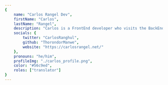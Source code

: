 ```yaml
---
{
	name: "Carlos Rangel Dev",
	firstName: "Carlos",
	lastName: "Rangel",
	description: "Carlos is a FrontEnd developer who visits the BackEnd world occasionally. 🤖\nHe is starting his adventure with code and looking to contribute to interesting projects and connect with people through coding and books. 🧙‍♂️\nHe likes to write for his blog, write short fiction, code, and spend time with his family.",
	socials: {
		twitter: "CarlosRanghul",
		github: "ThorondorManwe",
		website: "https://carlosrangel.net/"
	},
	pronouns: "he/him",
	profileImg: "./carlos_profile.png",
	color: "#56c9ed",
	roles: ["translator"]
}
---
```


